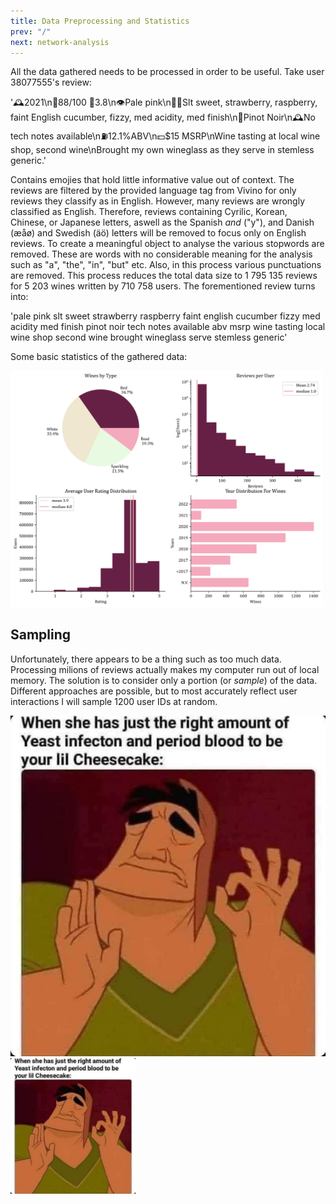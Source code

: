 ```yaml
---
title: Data Preprocessing and Statistics
prev: "/"
next: network-analysis
---
```


All the data gathered needs to be processed in order  to be useful. Take user 38077555's review:

'🕰2021\n💯88/100 🌟3.8\n👁Pale pink\n👃👄Slt sweet, strawberry, raspberry, faint English cucumber, fizzy, med acidity, med finish\n🍇Pinot Noir\n🕰️No tech notes available\n⛽12.1\%ABV\n💵$15 MSRP\nWine tasting at local wine shop, second wine\nBrought my own wineglass as they serve in stemless generic.'

Contains emojies that hold little informative value out of context. The reviews are filtered by the provided language tag from Vivino for only reviews they classify as in English. However, many reviews are wrongly classified as English. Therefore, reviews containing Cyrilic, Korean, Chinese, or Japanese letters, aswell as the Spanish _and_ ("y"), and Danish (æåø) and Swedish (äö) letters will be removed to focus only on English reviews. To create a meaningful object to analyse the various stopwords are removed. These are words with no considerable meaning for the analysis such as "a", "the", "in", "but" etc. Also, in this process various punctuations are removed. This process reduces the total data size to 1 795 135 reviews for 5 203 wines written by 710 758 users. The forementioned review turns into:

'pale pink slt sweet strawberry raspberry faint english cucumber fizzy med acidity med finish pinot noir tech notes available abv msrp wine tasting local wine shop second wine brought wineglass serve stemless generic'

Some basic statistics of the gathered data:

<img src="/images/Stats2.png" width="500" />



## Sampling

Unfortunately, there appears to be a thing such as too much data. Processing milions of reviews actually makes my computer run out of local memory. The solution is to consider only a portion (or _sample_) of the data. Different approaches are possible, but to most accurately reflect user interactions I will sample 1200 user IDs at random.

![](/images/cheesecake.jpg)
<img src="/images/cheesecake.jpg" width="200" />

